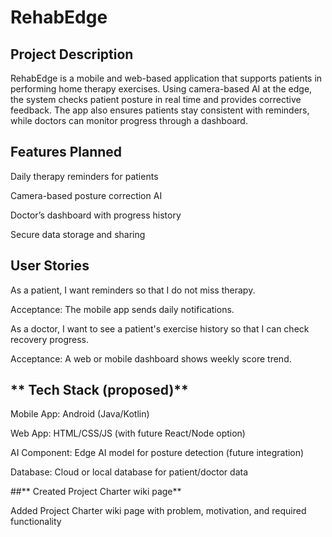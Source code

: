 # RehabEdge
## **Project Description** 

RehabEdge is a mobile and web-based application that supports patients in performing home therapy exercises. Using camera-based AI at the edge, the system checks patient posture in real time and provides corrective feedback. The app also ensures patients stay consistent with reminders, while doctors can monitor progress through a dashboard.

## **Features Planned**

Daily therapy reminders for patients

Camera-based posture correction AI

Doctor’s dashboard with progress history

Secure data storage and sharing

## **User Stories**

As a patient, I want reminders so that I do not miss therapy.

 Acceptance: The mobile app sends daily notifications.

As a doctor, I want to see a patient's exercise history so that I can check recovery progress.

Acceptance: A web or mobile dashboard shows weekly score trend.

## ** Tech Stack (proposed)**

Mobile App: Android (Java/Kotlin)

Web App: HTML/CSS/JS (with future React/Node option)

AI Component: Edge AI model for posture detection (future integration)

Database: Cloud or local database for patient/doctor data

##** Created Project Charter wiki page**

Added Project Charter wiki page with problem, motivation, and required functionality

